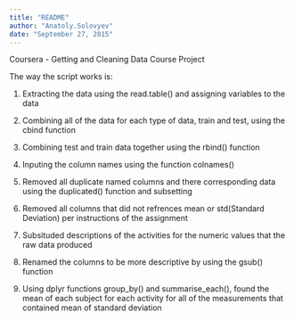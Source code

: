 ```yaml
---
title: "README"
author: "Anatoly.Solovyev"
date: "September 27, 2015"
---
```


Coursera - Getting and Cleaning Data Course Project

The way the script works is: 

1. Extracting the data using the read.table() and assigning variables to the data 

2. Combining all of the data for each type of data, train and test, using the cbind function

3. Combining test and train data together using the rbind() function

4. Inputing the column names using the function colnames()

5. Removed all duplicate named columns and there corresponding data using the duplicated() function and subsetting

6. Removed all columns that did not refrences mean or std(Standard Deviation) per instructions of the assignment

7. Subsituded descriptions of the activities for the numeric values that the raw data produced

8. Renamed the columns to be more descriptive by using the gsub() function

9. Using dplyr functions group_by() and summarise_each(), found the mean of each subject for each activity for all of the measurements that contained mean of standard deviation
